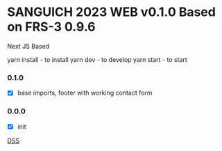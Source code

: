 # SANGUICH 2023 WEB v0.1.0 Based on FRS-3 0.9.6

Next JS Based

yarn install - to install
yarn dev - to develop
yarn start - to start

### 0.1.0
- [x] base imports, footer with working contact form
### 0.0.0
- [x] init

[DSS](https://deepsleepstudio.com)
